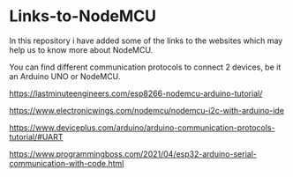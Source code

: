 # Links-to-NodeMCU

In this repository i have added some of the links to the websites which may help us to know more about NodeMCU.

You can find different communication protocols to connect 2 devices, be it an Arduino UNO or NodeMCU.

https://lastminuteengineers.com/esp8266-nodemcu-arduino-tutorial/

https://www.electronicwings.com/nodemcu/nodemcu-i2c-with-arduino-ide

https://www.deviceplus.com/arduino/arduino-communication-protocols-tutorial/#UART

https://www.programmingboss.com/2021/04/esp32-arduino-serial-communication-with-code.html
